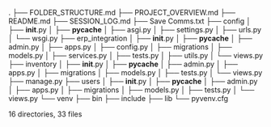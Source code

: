 .
├── FOLDER_STRUCTURE.md
├── PROJECT_OVERVIEW.md
├── README.md
├── SESSION_LOG.md
├── Save Comms.txt
├── config
│   ├── __init__.py
│   ├── __pycache__
│   ├── asgi.py
│   ├── settings.py
│   ├── urls.py
│   └── wsgi.py
├── erp_integration
│   ├── __init__.py
│   ├── __pycache__
│   ├── admin.py
│   ├── apps.py
│   ├── config.py
│   ├── migrations
│   ├── models.py
│   ├── services.py
│   ├── tests.py
│   ├── utils.py
│   └── views.py
├── inventory
│   ├── __init__.py
│   ├── __pycache__
│   ├── admin.py
│   ├── apps.py
│   ├── migrations
│   ├── models.py
│   ├── tests.py
│   └── views.py
├── manage.py
├── users
│   ├── __init__.py
│   ├── __pycache__
│   ├── admin.py
│   ├── apps.py
│   ├── migrations
│   ├── models.py
│   ├── tests.py
│   └── views.py
└── venv
    ├── bin
    ├── include
    ├── lib
    └── pyvenv.cfg

16 directories, 33 files